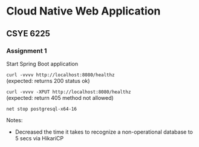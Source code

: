 # Cloud Native Web Application
## CSYE 6225

### Assignment 1
Start Spring Boot application  

`curl -vvvv http://localhost:8080/healthz`  
(expected: returns 200 status ok)  

`curl -vvvv -XPUT http://localhost:8080/healthz`  
(expected: return 405 method not allowed)  

`net stop postgresql-x64-16`

Notes:
- Decreased the time it takes to recognize a non-operational database to 5 secs via HikariCP 
